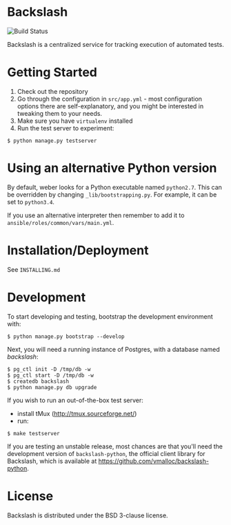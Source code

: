 Backslash
=========

![Build Status](https://secure.travis-ci.org/vmalloc/backslash.png?branch=master ) 

Backslash is a centralized service for tracking execution of automated tests.

Getting Started
===============

1. Check out the repository
2. Go through the configuration in `src/app.yml` - most configuration options there are self-explanatory, and you might be interested in tweaking them to your needs.
3. Make sure you have `virtualenv` installed
4. Run the test server to experiment:
```
$ python manage.py testserver
```

Using an alternative Python version
===================================
By default, weber looks for a Python executable named `python2.7`. This can be overridden by changing `_lib/bootstrapping.py`. For example, it can be set to `python3.4`.

If you use an alternative interpreter then remember to add it to `ansible/roles/common/vars/main.yml`.

Installation/Deployment
=======================

See `INSTALLING.md`

Development
===========

To start developing and testing, bootstrap the development environment with:

```
$ python manage.py bootstrap --develop
```

Next, you will need a running instance of Postgres, with a database named *backslash*:

```
$ pg_ctl init -D /tmp/db -w
$ pg_ctl start -D /tmp/db -w
$ createdb backslash
$ python manage.py db upgrade
```

If you wish to run an out-of-the-box test server:
- install tMux (http://tmux.sourceforge.net/)
- run:
```
$ make testserver
```


If you are testing an unstable release, most chances are that you'll need the development version of `backslash-python`, the official client library for Backslash, which is available at https://github.com/vmalloc/backslash-python.

License
=======

Backslash is distributed under the BSD 3-clause license.

